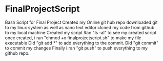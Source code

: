 # FinalProjectScript
Bash Script for Final Project
Created my Online git hub repo
downloaded git to my linux system as well as nano text editor
cloned my code from github to my local machine
Created my script
Ran "ls -al" to see my created script
once created, i ran "chmod +x finalprojectscript.sh" to make my file executable
Did "git add *" to add everything to the commit.
Did "git commit" to commit my changes
Finally i ran "git push" to push everything to my github repo.
